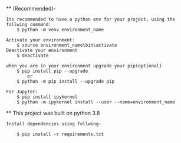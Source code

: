 **
(Recommended)-
 
	Its recommended to have a python env for your project, using the follwing command:
		$ python -m venv environment_name
	
	Activate your environment:
		$ source environment_name\bin\activate
	Deactivate your environment
		$ deactivate

	when you are in your environment upgrade your pip(optional)
		$ pip install pip --upgrade 
			or 
		$ python -m pip install --upgrade pip

	For Jupyter:
		$ pip install ipykernel
		$ python -m ipykernel install --user --name=environment_name

		
**
This project was built on python 3.8

	Install dependencies using follwing-	

		$ pip install -r requirements.txt
	
	
